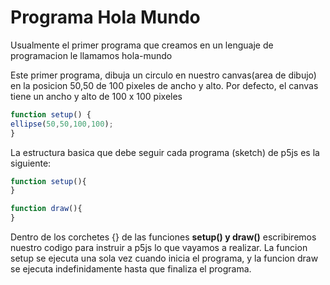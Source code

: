 # Programa Hola Mundo

Usualmente el primer programa que creamos en un lenguaje de programacion le llamamos hola-mundo

Este primer programa, dibuja un circulo en nuestro canvas(area de dibujo) en la posicion 50,50 de 100 pixeles de ancho y alto. Por defecto, el canvas tiene un ancho y alto de 100 x 100 pixeles


```javascript
function setup() {
ellipse(50,50,100,100);
}

```

La estructura basica que debe seguir cada programa (sketch) de p5js es la siguiente:

```javascript
function setup(){
}

function draw(){
}
```
Dentro de los corchetes {} de las funciones **setup() y draw()** escribiremos nuestro codigo para instruir a p5js lo que vayamos a realizar. La funcion setup se ejecuta una sola vez cuando inicia el programa, y la funcion draw se ejecuta indefinidamente hasta que finaliza el programa.
